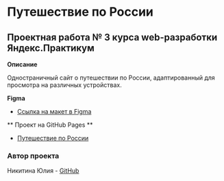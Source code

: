 # Путешествие по России
## Проектная работа № 3 курса web-разработки Яндекс.Практикум


**Описание**

Одностраничный сайт о путешествии по России, адаптированный для просмотра на различных устройствах.

**Figma**

* [Ссылка на макет в Figma](https://www.figma.com/file/5S2WSbEFL6awjVWJ0NWL8Q/Sprint-3_-Russia-_-desktop-mobile?node-id=28503%3A0)

** Проект на GitHub Pages **
* [Путешествие по России](https://julienikitina.github.io/russian-travel/index.html)
### Aвтор проекта
  Никитина Юлия - [GitHub](https://github.com/JulieNikitina)
